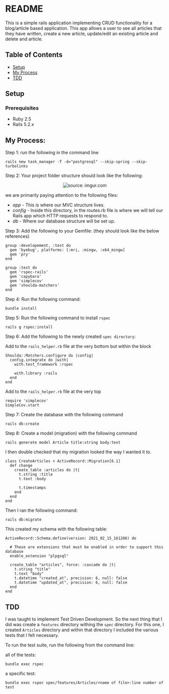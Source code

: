 # README

This is a simple rails application implementing CRUD functionality for a blog/article based application. This app allows a user to see all articles that they have written, create a new article, update/edit an existing article and delete and article. 

## Table of Contents
- [Setup](#setup)
- [My Process](#my-process)
- [TDD](#tdd)

## Setup

### Prerequisites

- Ruby 2.5
- Rails 5.2.x

## My Process:

Step 1: run the following in the command line

```
rails new task_manager -T -d="postgresql" --skip-spring --skip-turbolinks
```
Step 2: Your project folder structure should look like the following:

<p align="center">
  <img src="https://i.imgur.com/dHXvRD4.png?1" title="source: imgur.com" />
</p>

we are primarily paying attention to the following files:
* *app* - This is where our MVC structure lives.
* *config* - Inside this directory, in the routes.rb file is where we will tell our Rails app which HTTP requests to respond to.
* *db* - Where our database structure will be set up.

Step 3: Add the following to your Gemfile: (they should look like the below references)

```
group :developement, :test do
  gem 'byebug', platforms: [:mri, :mingw, :x64_mingw]
  gem 'pry'
end

group :test do
  gem 'rspec-rails'
  gem 'capybara'
  gem 'simplecov'
  gem 'shoulda-matchers'
end
```

Step 4: Run the following command:

```
bundle install
```

Step 5: Run the following command to install `rspec`

```
rails g rspec:install
```

Step 6: Add the following to the newly created `spec directory`:

Add to the `rails_helper.rb` file at the very bottom but within the block

```
Shoulda::Matchers.configure do |config|
  config.integrate do |with|
    with.test_framework :rspec

    with.library :rails
  end
end
```
  
Add to the `rails_helper.rb` file at the very top

```
require 'simplecov'
SimpleCov.start
```

Step 7: Create the database with the following command

```
rails db:create
```

Step 8: Create a model (migration) with the following command

```
rails generate model Article title:string body:text
```

I then double checked that my migration looked the way I wanted it to. 

```
class CreateArticles < ActiveRecord::Migration[6.1]
  def change
    create_table :articles do |t|
      t.string :title
      t.text :body

      t.timestamps
    end
  end
end
```

Then I ran the following command:

```
rails db:migrate
```

This created my schema with the following table:

```
ActiveRecord::Schema.define(version: 2021_02_15_161206) do

  # These are extensions that must be enabled in order to support this database
  enable_extension "plpgsql"

  create_table "articles", force: :cascade do |t|
    t.string "title"
    t.text "body"
    t.datetime "created_at", precision: 6, null: false
    t.datetime "updated_at", precision: 6, null: false
  end
end
```

## TDD

I was taught to implement Test Driven Development. So the next thing that I did was create a `features` directory withing the `spec` directory. For this one, I created `Articles` directory and within that directory I included the various tests that I felt necessary. 

To run the test suite, run the following from the command line:

all of the tests:

```
bundle exec rspec
```

a specific test:

```
bundle exec rspec spec/features/Articles/<name of file>:line number of test
```
